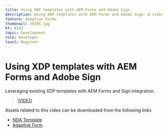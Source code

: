 ```yaml
---
title: Using XDP templates with AEM Forms and Adobe Sign
description: Using XDP templates with AEM Forms and Adobe Sign. A video that details leveraging existing XDP templates with AEM Forms and Sign integration.
feature: Adaptive Forms
thumbnail: 39705.jpg
kt: 6143
topic: Development
role: Developer
level: Beginner
---
```

# Using XDP templates with AEM Forms and Adobe Sign

Leveraging existing XDP templates with AEM Forms and Sign integration.

>[!VIDEO](https://video.tv.adobe.com/v/39705/?quality=9&learn=on)

Assets related to this video can be downloaded from the following links

* [NDA Template](assets/nda-agreement-xdp-template.zip)
* [Adaptive Form](assets/nda-agreement-af-with-xdp-template.zip)
